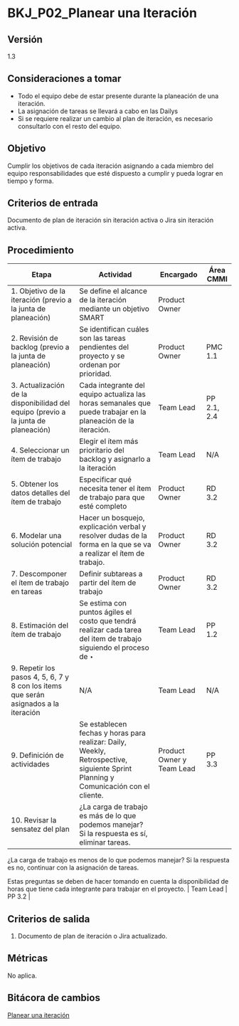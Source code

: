 # BKJ_P02_Planear una Iteración

## Versión

1.3

## Consideraciones a tomar[](https://ace-software-development.github.io/Manual-de-Operaciones/docs/BlackJack/Procesos/P02_Plan%20De%20Iteraci%C3%B3n#consideraciones-a-tomar)

- Todo el equipo debe de estar presente durante la planeación de una iteración.
- La asignación de tareas se llevará a cabo en las Dailys
- Si se requiere realizar un cambio al plan de iteración, es necesario consultarlo con el resto del equipo.

## Objetivo[](https://ace-software-development.github.io/Manual-de-Operaciones/docs/BlackJack/Procesos/P02_Plan%20De%20Iteraci%C3%B3n#objetivo)

Cumplir los objetivos de cada iteración asignando a cada miembro del equipo responsabilidades que esté dispuesto a cumplir y pueda lograr en tiempo y forma.

## Criterios de entrada[](https://ace-software-development.github.io/Manual-de-Operaciones/docs/BlackJack/Procesos/P02_Plan%20De%20Iteraci%C3%B3n#criterios-de-entrada)

Documento de plan de iteración sin iteración activa o Jira sin iteración activa.

## Procedimiento[](https://ace-software-development.github.io/Manual-de-Operaciones/docs/BlackJack/Procesos/P02_Plan%20De%20Iteraci%C3%B3n#procedimiento)

| Etapa | Actividad | Encargado | Área CMMI |
| --- | --- | --- | --- |
| 1. Objetivo de la iteración (previo a la junta de planeación) | Se define el alcance de la iteración mediante un objetivo SMART | Product Owner |  |
| 2. Revisión de backlog (previo a la junta de planeación) | Se identifican cuáles son las tareas pendientes del proyecto y se ordenan por prioridad. | Product Owner | PMC 1.1 |
| 3. Actualización de la disponibilidad del equipo (previo a la junta de planeación) | Cada integrante del equipo actualiza las horas semanales que puede trabajar en la planeación de la iteración. | Team Lead | PP 2.1, 2.4 |
| 4. Seleccionar un ítem de trabajo | Elegir el ítem más prioritario del backlog y asignarlo a la iteración | Team Lead | N/A |
| 5. Obtener los datos detalles del ítem de trabajo | Especificar qué necesita tener el ítem de trabajo para que esté completo | Product Owner | RD 3.2 |
| 6. Modelar una solución potencial | Hacer un bosquejo, explicación verbal y resolver dudas de la forma en la que se va a realizar el ítem de trabajo. | Product Owner | RD 3.2 |
| 7. Descomponer el ítem de trabajo en tareas | Definir subtareas a partir del ítem de trabajo | Product Owner | RD 3.2 |
| 8. Estimación del ítem de trabajo | Se estima con puntos ágiles el costo que tendrá realizar cada tarea del item de trabajo siguiendo el proceso de ‣  | Team Lead | PP 1.2 |
| 9. Repetir los pasos 4, 5, 6, 7 y 8 con los items que serán asignados a la iteración | N/A | Team Lead | N/A |
| 9. Definición de actividades | Se establecen fechas y horas para realizar: Daily, Weekly, Retrospective, siguiente Sprint Planning y Comunicación con el cliente. | Product Owner y Team Lead | PP 3.3 |
| 10.  Revisar la sensatez del plan | ¿La carga de trabajo es más de lo que podemos manejar? Si la respuesta es sí, eliminar tareas.

¿La carga de trabajo es menos de lo que podemos manejar? Si la respuesta es no, continuar con la asignación de tareas.

Estas preguntas se deben de hacer tomando en cuenta la disponibilidad de horas que tiene cada integrante para trabajar en el proyecto. | Team Lead | PP 3.2 |

## Criterios de salida[](https://ace-software-development.github.io/Manual-de-Operaciones/docs/BlackJack/Procesos/P02_Plan%20De%20Iteraci%C3%B3n#criterios-de-salida)

1) Documento de plan de iteración o Jira actualizado.

## Métricas[](https://ace-software-development.github.io/Manual-de-Operaciones/docs/BlackJack/Procesos/P02_Plan%20De%20Iteraci%C3%B3n#m%C3%A9tricas)

No aplica.

## Bitácora de cambios

[Planear una iteración](BKJ_P02_Planear%20una%20Iteracio%CC%81n%2052dfc22ac0cc4568a9b28eba9728d95b/Planear%20una%20iteracio%CC%81n%2012c4ace4f213400595b51337d6e17e99.csv)